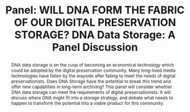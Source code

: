 ---
abstract: DNA data storage is on the cusp of becoming an economical technology which
  could be adopted by the digital preservation community. Many long-lived media technologies
  have fallen by the wayside after failing to meet the needs of digital preservationists.
  Does DNA Storage have the potential to break this trend and offer new capabilities
  in long-term archiving? This panel will consider whether DNA data storage can meet
  the requirements of digital preservationists. It will discuss where DNA might fit
  into a storage strategy, and debate what needs to happen to transform the potential
  into a viable product for this community.
creators:
- Wheatley, Paul
date: null
document_url: https://az659834.vo.msecnd.net/eventsairwesteuprod/production-inconference-public/2b93915ee6d44fdaaea241549c12f113
grand_parent: iPRES
institutions:
- Digital Preservation Coalition
keywords:
- dna data storage
- preservation requirements
landing_page_url: null
language: eng
layout: publication
license: CC-BY 4.0 International
notes_url: null
parent: iPRES 2022
publication_type: panel
size: null
slides_url: null
source_name: iPRES
title: "Panel: WILL DNA FORM THE FABRIC OF OUR DIGITAL PRESERVATION STORAGE?\r\nDNA
  Data Storage: A Panel Discussion"
year: 2022
---